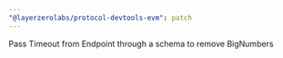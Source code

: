 ```yaml
---
"@layerzerolabs/protocol-devtools-evm": patch
---
```


Pass Timeout from Endpoint through a schema to remove BigNumbers

